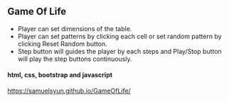 ## Game Of Life


- Player can set dimensions of the table.
- Player can set patterns by clicking each cell or set random pattern by clicking Reset Random button.
- Step button will guides the player by each steps and Play/Stop button will play the step buttons continuously.


#### html, css, bootstrap and javascript


<https://samuelsyun.github.io/GameOfLife/>
